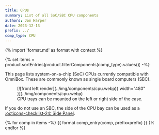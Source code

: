 ```yaml
---
title: CPUs
summary: List of all SoC/SBC CPU components
authors: Jon Harper
date: 2023-12-13
prefix: ../
comp_type: CPU
---
```


{% import 'format.md' as format with context %}

{% set items = product.sortEntries(product.filterComponents(comp_type).values()) -%}

This page lists system-on-a-chip (SoC) CPUs currently compatible with OmniBox. These are commonly known as single board computers (SBC).

<figure markdown>
  [![front left render](../img/components/cpu.webp){ width="480" }](../img/components/cpu.webp)
  <figcaption>CPU trays can be mounted on the left or right side of the case.</figcaption>
</figure>

If you do not use an SBC, the side of the CPU bay can be used as a [:octicons-checklist-24: Side Panel](side.md).


{% for comp in items -%}
{{ format.comp_entry(comp, prefix=prefix) }}
{% endfor %}